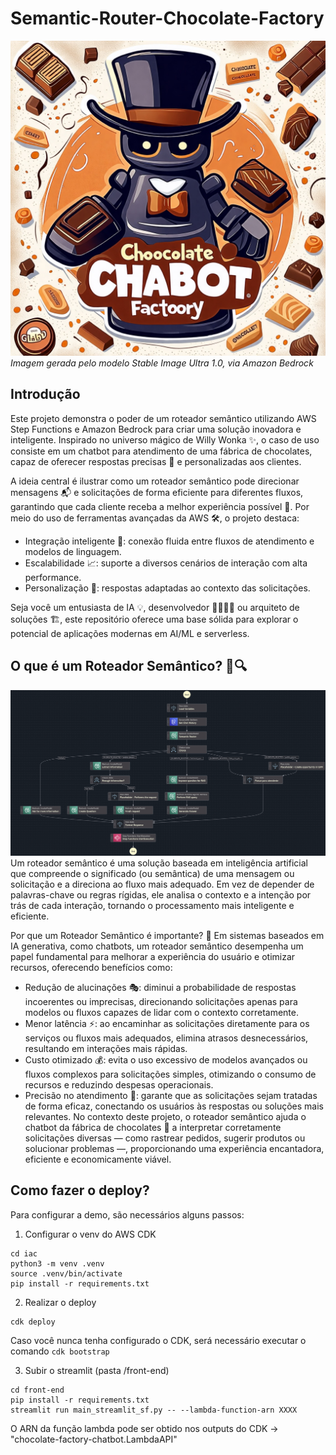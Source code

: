 # Semantic-Router-Chocolate-Factory

![logo.jpeg](front-end/logo.jpeg)
*Imagem gerada pelo modelo Stable Image Ultra 1.0, via Amazon Bedrock*

## Introdução
Este projeto demonstra o poder de um roteador semântico utilizando AWS Step Functions e Amazon Bedrock para criar uma solução inovadora e inteligente. Inspirado no universo mágico de Willy Wonka ✨, o caso de uso consiste em um chatbot para atendimento de uma fábrica de chocolates, capaz de oferecer respostas precisas 🍬 e personalizadas aos clientes.

A ideia central é ilustrar como um roteador semântico pode direcionar mensagens 📬 e solicitações de forma eficiente para diferentes fluxos, garantindo que cada cliente receba a melhor experiência possível 🌟. Por meio do uso de ferramentas avançadas da AWS 🛠️, o projeto destaca:

* Integração inteligente 🤝: conexão fluida entre fluxos de atendimento e modelos de linguagem.
* Escalabilidade 📈: suporte a diversos cenários de interação com alta performance.
* Personalização 🎯: respostas adaptadas ao contexto das solicitações.

Seja você um entusiasta de IA 💡, desenvolvedor 👨‍💻👩‍💻 ou arquiteto de soluções 🏗️, este repositório oferece uma base sólida para explorar o potencial de aplicações modernas em AI/ML e serverless.

## O que é um Roteador Semântico? 🤔🔍
![semantic_router_step_function.png](imgs/semantic_router_step_function.png)
Um roteador semântico é uma solução baseada em inteligência artificial que compreende o significado (ou semântica) de uma mensagem ou solicitação e a direciona ao fluxo mais adequado. Em vez de depender de palavras-chave ou regras rígidas, ele analisa o contexto e a intenção por trás de cada interação, tornando o processamento mais inteligente e eficiente.

Por que um Roteador Semântico é importante? 🚀
Em sistemas baseados em IA generativa, como chatbots, um roteador semântico desempenha um papel fundamental para melhorar a experiência do usuário e otimizar recursos, oferecendo benefícios como:

* Redução de alucinações 🎭: diminui a probabilidade de respostas incoerentes ou imprecisas, direcionando solicitações apenas para modelos ou fluxos capazes de lidar com o contexto corretamente.
* Menor latência ⚡: ao encaminhar as solicitações diretamente para os serviços ou fluxos mais adequados, elimina atrasos desnecessários, resultando em interações mais rápidas.
* Custo otimizado 💰: evita o uso excessivo de modelos avançados ou fluxos complexos para solicitações simples, otimizando o consumo de recursos e reduzindo despesas operacionais.
* Precisão no atendimento 🎯: garante que as solicitações sejam tratadas de forma eficaz, conectando os usuários às respostas ou soluções mais relevantes.
No contexto deste projeto, o roteador semântico ajuda o chatbot da fábrica de chocolates 🍫 a interpretar corretamente solicitações diversas — como rastrear pedidos, sugerir produtos ou solucionar problemas —, proporcionando uma experiência encantadora, eficiente e economicamente viável.

## Como fazer o deploy?
Para configurar a demo, são necessários alguns passos:

1. Configurar o venv do AWS CDK
```shell
cd iac
python3 -m venv .venv
source .venv/bin/activate
pip install -r requirements.txt 
```

2. Realizar o deploy
```shell
cdk deploy
```
Caso você nunca tenha configurado o CDK, será necessário executar o comando `cdk bootstrap` 

3. Subir o streamlit (pasta /front-end)
```shell
cd front-end
pip install -r requirements.txt
streamlit run main_streamlit_sf.py -- --lambda-function-arn XXXX
```

O ARN da função lambda pode ser obtido nos outputs do CDK -> "chocolate-factory-chatbot.LambdaAPI" 
   

